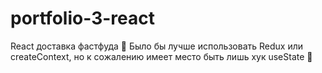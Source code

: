 # portfolio-3-react
React доставка фастфуда 🍕
Было бы лучше использовать Redux или createContext, но к сожалению имеет место быть лишь хук useState 🙂
